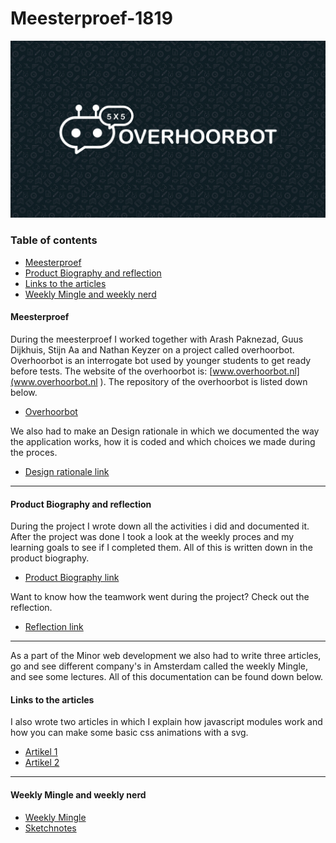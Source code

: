# Meesterproef-1819
![afbeelding van een appel](/img/Apple.png)

### Table of contents

* [Meesterproef](#Meesterproef)
* [Product Biography and reflection](#Product-Biography-and-reflection)
* [Links to the articles](#Links-to-the-articles)
* [Weekly Mingle and weekly nerd](#Weekly-Mingle-and-weekly-nerd)


#### Meesterproef
During the meesterproef I worked together with Arash Paknezad, Guus Dijkhuis, Stijn Aa and Nathan Keyzer on a project called overhoorbot. Overhoorbot is an interrogate bot used by younger students to get ready before tests. The website of the overhoorbot is:
[www.overhoorbot.nl](www.overhoorbot.nl ). The repository of the overhoorbot is listed down below.

- [Overhoorbot](https://github.com/Arash217/meesterproef-1819)

We also had to make an Design rationale in which we documented the way the application works, how it is coded and which choices we made during the proces.
- [Design rationale link](https://designrationale-1.gitbook.io/design-rationale/)
---

#### Product Biography and reflection
During the project I wrote down all the activities i did and documented it. After the project was done I took a look at the weekly proces and my learning goals to see if I completed them. All of this is written down in the product biography.

- [Product Biography link](https://mitchgoudkuil94.gitbook.io/product-biografie/)

Want to know how the teamwork went during the project? Check out the reflection.
- [Reflection link](/reflectie/reflectie.md)

---

As a part of the Minor web development we also had to write three articles, go and see different company's in Amsterdam called the weekly Mingle, and see some lectures. All of this documentation can be found down below.

#### Links to the articles
I also wrote two articles in which I explain how javascript modules work and how you can make some basic css animations with a svg.
- [Artikel 1](https://medium.com/@mitchgoudkuil94/from-thinking-to-coding-in-modules-f222b4303cbe)
- [Artikel 2](https://medium.com/@mitchgoudkuil94/the-power-of-basic-cssanimations-2ab873f676b0)
---
#### Weekly Mingle and weekly nerd
- [Weekly Mingle](/weeklyMingle/weeklymingle.md)
- [Sketchnotes](/sketch-notes/sketchnotes.md)
